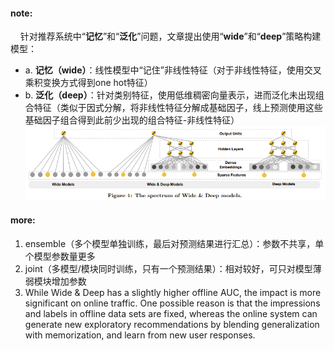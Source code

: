 #### note:
&nbsp;&nbsp;&nbsp;&nbsp;针对推荐系统中“**记忆**”和“**泛化**”问题，文章提出使用“**wide**”和“**deep**”策略构建模型：
  + a. **记忆（wide）**：线性模型中“记住”非线性特征（对于非线性特征，使用交叉乘积变换方式得到one hot特征）
  + b. **泛化（deep）**：针对类别特征，使用低维稠密向量表示，进而泛化未出现组合特征（类似于因式分解，将非线性特征分解成基础因子，线上预测使用这些基础因子组合得到此前少出现的组合特征-非线性特征）
  ![](https://github.com/xwzhong/papernote/blob/master/pic/Wide%20%26%20Deep%20Learning%20for%20Recommender%20Systems.png)

#### more:
  1. ensemble（多个模型单独训练，最后对预测结果进行汇总）：参数不共享，单个模型参数量更多
  2. joint（多模型/模块同时训练，只有一个预测结果）：相对较好，可只对模型薄弱模块增加参数
  3. While Wide & Deep has a slightly higher offline AUC, the impact is more significant on online traffic. One possible reason is that the impressions and labels in offline data sets are fixed, whereas the online system can generate new exploratory recommendations by blending generalization with memorization, and learn from new user responses.
